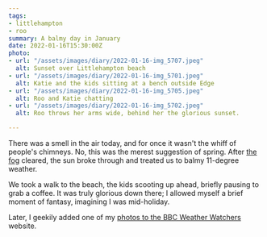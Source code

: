 ```yaml
---
tags:
- littlehampton
- roo
summary: A balmy day in January
date: 2022-01-16T15:30:00Z
photo:
- url: "/assets/images/diary/2022-01-16-img_5707.jpeg"
  alt: Sunset over Littlehampton beach
- url: "/assets/images/diary/2022-01-16-img_5701.jpeg"
  alt: Katie and the kids sitting at a bench outside Edge
- url: "/assets/images/diary/2022-01-16-img_5705.jpeg"
  alt: Roo and Katie chatting
- url: "/assets/images/diary/2022-01-16-img_5702.jpeg"
  alt: Roo throws her arms wide, behind her the glorious sunset.

---
```

There was a smell in the air today, and for once it wasn't the whiff of people's chimneys. No, this was the merest suggestion of spring. After [the fog](/diary/2022-01-16-soix4/) cleared, the sun broke through and treated us to balmy 11-degree weather. 

We took a walk to the beach, the kids scooting up ahead, briefly pausing to grab a coffee. It was truly glorious down there; I allowed myself a brief moment of fantasy, imagining I was mid-holiday. 

Later, I geekily added one of my [photos to the BBC Weather Watchers](https://www.bbc.co.uk/weatherwatchers/report/9ba39ab8-c2f8-4f52-a658-08701c3e7896/) website.